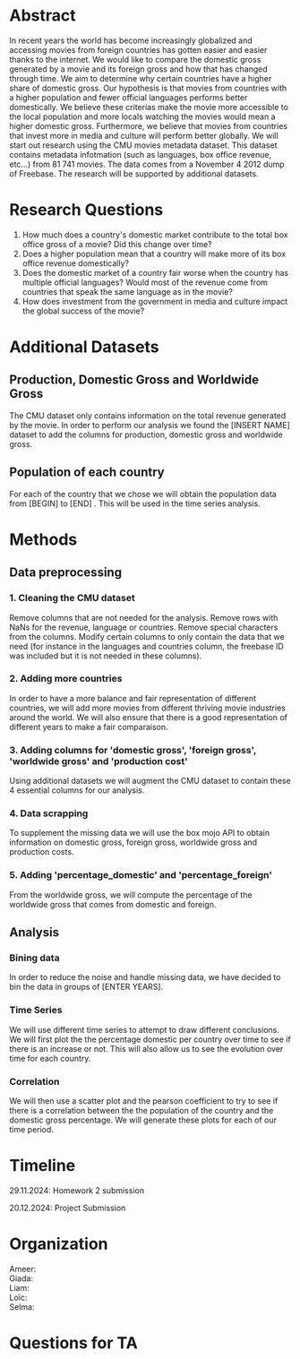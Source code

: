 
# Abstract

In recent years the world has become increasingly globalized and accessing movies from foreign countries has gotten easier and easier thanks to the internet. We would like to compare the domestic gross generated by a movie and its foreign gross and how that has changed through time. We aim to determine why certain countries have a higher share of domestic gross. Our hypothesis is that movies from countries with a higher population and fewer official languages performs better domestically. We believe these criterias make the movie more accessible to the local population and more locals watching the movies would mean a higher domestic gross. Furthermore, we believe that movies from countries that invest more in media and culture will perform better globally. We will start out research using the CMU movies metadata dataset. This dataset contains metadata infotmation (such as languages, box office revenue, etc...) from 81 741 movies. The data comes from a November 4 2012 dump of Freebase. The research will be supported by additional datasets.   

# Research Questions

1. How much does a country's domestic market contribute to the total box office gross of a movie? Did this change over time?
2. Does a higher population mean that a country will make more of its box office revenue domestically?
3. Does the domestic market of a country fair worse when the country has multiple official languages? Would most of the revenue come from countries that speak the same language as in the movie?
4. How does investment from the government in media and culture impact the global success of the movie?

# Additional Datasets

## Production, Domestic Gross and Worldwide Gross
The CMU dataset only contains information on the total revenue generated by the movie. In order to perform our analysis we found the [INSERT NAME] dataset to add the columns for production, domestic gross and worldwide gross.

## Population of each country
For each of the country that we chose we will obtain the population data from [BEGIN] to [END] 
. This will be used in the time series analysis.

# Methods
## Data preprocessing
### 1. Cleaning the CMU dataset
Remove columns that are not needed for the analysis. Remove rows with NaNs for the revenue, language or countries. Remove special characters from the columns. Modify certain columns to only contain the data that we need (for instance in the languages and countries column, the freebase ID was included but it is not needed in these columns).

### 2. Adding more countries 
In order to have a more balance and fair representation of different countries, we will add more movies from different thriving movie industries around the world. We will also ensure that there is a good representation of different years to make a fair comparaison.

### 3. Adding columns for 'domestic gross', 'foreign gross', 'worldwide gross' and 'production cost'
Using additional datasets we will augment the CMU dataset to contain these 4 essential columns for our analysis.

### 4. Data scrapping
To supplement the missing data we will use the box mojo API to obtain information on domestic gross, foreign gross, worldwide gross and production costs.

### 5. Adding 'percentage_domestic' and 'percentage_foreign'
From the worldwide gross, we will compute the percentage of the worldwide gross that comes from domestic and foreign.

## Analysis

### Bining data
In order to reduce the noise and handle missing data, we have decided to bin the data in groups of
[ENTER YEARS].

### Time Series
We will use different time series to attempt to draw different conclusions. We will first plot the the percentage domestic per country over time to see if there is an increase or not. This will also allow us to see the evolution over time for each country. 

### Correlation
We will then use a scatter plot and the pearson coefficient to try to see if there is a correlation between the the population of the country and the domestic gross percentage. We will generate these plots for each of our time period.  

# Timeline

29.11.2024: Homework 2 submission

20.12.2024: Project Submission

# Organization

Ameer: \
Giada: \
Liam: \
Loïc: \
Selma:

# Questions for TA

